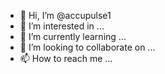 - 👋 Hi, I’m @accupulse1
- 👀 I’m interested in ...
- 🌱 I’m currently learning ...
- 💞️ I’m looking to collaborate on ...
- 📫 How to reach me ...

<!---
As a seasoned Director of Web with over two decades of experience in web design, web development, and management of online platforms, I have consistently led cross-functional teams to deliver cutting-edge websites that drive business growth and optimize user experience. My expertise in leveraging the latest technologies, combined with a strong eye for design and a results-oriented approach, has contributed to the successful execution of numerous web projects throughout my career. 
--->
